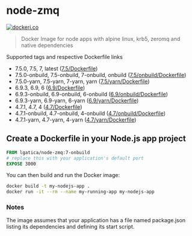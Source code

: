 # node-zmq

[![dockeri.co](http://dockeri.co/image/lgatica/node-zmq)](https://hub.docker.com/r/lgatica/node-zmq/)

> Docker Image for node apps with alpine linux, krb5, zeromq and native dependencies

Supported tags and respective Dockerfile links

- 7.5.0, 7.5, 7, latest ([7.5/Dockerfile](https://github.com/lgaticaq/node-zmq/blob/master/7.5.0/Dockerfile))
- 7.5.0-onbuild, 7.5-onbuild, 7-onbuild, onbuild ([7.5/onbuild/Dockerfile](https://github.com/lgaticaq/node-zmq/blob/master/7.5.0/onbuild/Dockerfile))
- 7.5.0-yarn, 7.5-yarn, 7-yarn, yarn ([7.5/yarn/Dockerfile](https://github.com/lgaticaq/node-zmq/blob/master/7.5.0/yarn/Dockerfile))
- 6.9.3, 6.9, 6 ([6.9/Dockerfile](https://github.com/lgaticaq/node-zmq/blob/master/6.9.3/Dockerfile))
- 6.9.3-onbuild, 6.9-onbuild, 6-onbuild ([6.9/onbuild/Dockerfile](https://github.com/lgaticaq/node-zmq/blob/master/6.9.3/onbuild/Dockerfile))
- 6.9.3-yarn, 6.9-yarn, 6-yarn ([6.9/yarn/Dockerfile](https://github.com/lgaticaq/node-zmq/blob/master/6.9.3/yarn/Dockerfile))
- 4.7.1, 4.7, 4 ([4.7/Dockerfile](https://github.com/lgaticaq/node-zmq/blob/master/4.7.1/Dockerfile))
- 4.7.1-onbuild, 4.7-onbuild, 4-onbuild ([4.7/onbuild/Dockerfile](https://github.com/lgaticaq/node-zmq/blob/master/4.7.1/onbuild/Dockerfile))
- 4.7.1-yarn, 4.7-yarn, 4-yarn ([4.7/yarn/Dockerfile](https://github.com/lgaticaq/node-zmq/blob/master/4.7.1/yarn/Dockerfile))

## Create a Dockerfile in your Node.js app project
```dockerfile
FROM lgatica/node-zmq:7-onbuild
# replace this with your application's default port
EXPOSE 3000
```

You can then build and run the Docker image:

```bash
docker build -t my-nodejs-app .
docker run -it --rm --name my-running-app my-nodejs-app
```

### Notes
The image assumes that your application has a file named package.json listing its dependencies and defining its start script.
